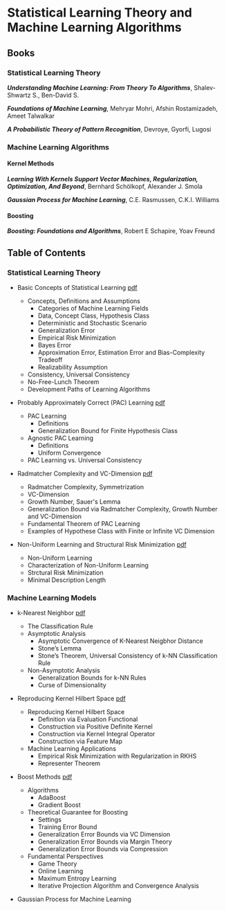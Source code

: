 # Statistical Learning Theory and Machine Learning Algorithms

## Books

### Statistical Learning Theory

***Understanding Machine Learning: From Theory To Algorithms***, Shalev-Shwartz S., Ben-David S.

***Foundations of Machine Learning***, Mehryar Mohri, Afshin Rostamizadeh, Ameet Talwalkar

***A Probabilistic Theory of Pattern Recognition***, Devroye, Gyorfi, Lugosi

### Machine Learning Algorithms

#### Kernel Methods

***Learning With Kernels Support Vector Machines, Regularization, Optimization, And Beyond***, Bernhard Schölkopf, Alexander J. Smola

***Gaussian Process for Machine Learning***, C.E. Rasmussen, C.K.I. Williams

#### Boosting

***Boosting: Foundations and Algorithms***, Robert E Schapire, Yoav Freund

## Table of Contents

### Statistical Learning Theory

- Basic Concepts of Statistical Learning [pdf](./SL_lecture1_Fundamentals.pdf)
  - Concepts, Definitions and Assumptions
    - Categories of Machine Learning Fields 
    - Data, Concept Class, Hypothesis Class
    - Deterministic and Stochastic Scenario
    - Generalization Error
    - Empirical Risk Minimization
    - Bayes Error
    - Approximation Error, Estimation Error and Bias-Complexity Tradeoff
    - Realizability Assumption
  - Consistency, Universal Consistency
  - No-Free-Lunch Theorem
  - Development Paths of Learning Algorithms

- Probably Approximately Correct (PAC) Learning [pdf](./SL_lecture2_ERM_PAC.pdf)
  - PAC Learning
    - Definitions
    - Generalization Bound for Finite Hypothesis Class
  - Agnostic PAC Learning
    - Definitions
    - Uniform Convergence
  - PAC Learning vs. Universal Consistency
  

- Radmatcher Complexity and VC-Dimension [pdf](./SL_lecture3_VC_Dimension.pdf)
  - Radmatcher Complexity, Symmetrization
  - VC-Dimension
  - Growth Number, Sauer's Lemma
  - Generalization Bound via Radmatcher Complexity, Growth Number and VC-Dimension
  - Fundamental Theorem of PAC Learning
  - Examples of Hypothese Class with Finite or Infinite VC Dimension

- Non-Uniform Learning and Structural Risk Minimization [pdf](./SL_lecture4_Nonuniform_PAC.pdf)
  - Non-Uniform Learning
  - Characterization of Non-Uniform Learning
  - Strctural Risk Minimization
  - Minimal Description Length

### Machine Learning Models
- k-Nearest Neighbor [pdf](./AL_kNN.pdf)
  - The Classification Rule
  - Asymptotic Analysis
    - Asymptotic Convergence of K-Nearest Neigbhor Distance 
    - Stone’s Lemma 
    - Stone’s Theorem, Universal Consistency of k-NN Classification Rule
  - Non-Asymptotic Analysis
    - Generalization Bounds for k-NN Rules
    - Curse of Dimensionality  

- Reproducing Kernel Hilbert Space [pdf](./AL_reproducing_kernel.pdf)
  - Reproducing Kernel Hilbert Space
    - Definition via Evaluation Functional
    - Construction via Positive Definite Kernel
    - Construction via Kernel Integral Operator
    - Construction via Feature Map
  - Machine Learning Applications
    - Empirical Risk Minimization with Regularization in RKHS
    - Representer Theorem

- Boost Methods [pdf](./AL_boosting_theory.pdf)
  - Algorithms
    - AdaBoost
    - Gradient Boost
  - Theoretical Guarantee for Boosting
    - Settings
    - Training Error Bound
    - Generalization Error Bounds via VC Dimension
    - Generalization Error Bounds via Margin Theory
    - Generalization Error Bounds via Compression
  - Fundamental Perspectives
    - Game Theory
    - Online Learning
    - Maximum Entropy Learning
    - Iterative Projection Algorithm and Convergence Analysis

- Gaussian Process for Machine Learning
